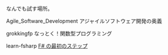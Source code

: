 なんでも試す場所。


Agile_Software_Development アジャイルソフトウェア開発の奥義

grokkingfp なっとく！関数型プログラミング

learn-fsharp [F# の最初のステップ](https://learn.microsoft.com/ja-jp/training/paths/fsharp-first-steps/)
